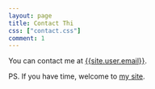 ```yaml
---
layout: page
title: Contact Thi
css: ["contact.css"]
comment: 1
---
```


You can contact me at [{{site.user.email}}](mailto:{{site.user.email}}).

PS. If you have time, welcome to [my site](https://dinhanhthi.com).
